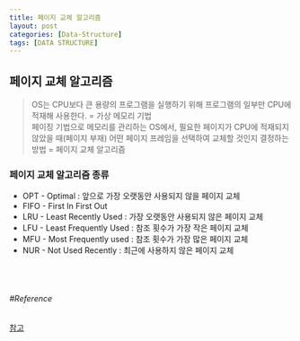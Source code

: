 ```yaml
---
title: 페이지 교체 알고리즘
layout: post
categories: [Data-Structure]
tags: [DATA STRUCTURE]
---
```


## 페이지 교체 알고리즘
> OS는 CPU보다 큰 용량의 프로그램을 실행하기 위해 프로그램의 일부만 CPU에 적재해 사용한다. = 가상 메모리 기법<Br/>
> 페이징 기법으로 메모리를 관리하는 OS에서, 필요한 페이지가 CPU에 적재되지 않았을 때(페이지 부재) 어떤 페이지 프레임을 선택하여 교체할 것인지 결정하는 방법 = 페이지 교체 알고리즘

### 페이지 교체 알고리즘 종류
- OPT - Optimal : 앞으로 가장 오랫동안 사용되지 않을 페이지 교체
- FIFO - First In First Out
- LRU - Least Recently Used : 가장 오랫동안 사용되지 않은 페이지 교체
- LFU - Least Frequently Used : 참조 횟수가 가장 작은 페이지 교체
- MFU - Most Frequently used : 참조 횟수가 가장 많은 페이지 교체
- NUR - Not Used Recently : 최근에 사용하지 않은 페이지 교체

<br/>
<br/>

###### #Reference
[참고](https://doh-an.tistory.com/28)
